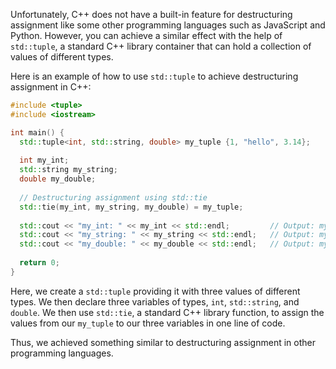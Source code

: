 Unfortunately, C++ does not have a built-in feature for destructuring assignment like some other programming languages such as JavaScript and Python. However, you can achieve a similar effect with the help of `std::tuple`, a standard C++ library container that can hold a collection of values of different types.

Here is an example of how to use `std::tuple` to achieve destructuring assignment in C++:

```c++
#include <tuple>
#include <iostream>

int main() {
  std::tuple<int, std::string, double> my_tuple {1, "hello", 3.14};
  
  int my_int;
  std::string my_string;
  double my_double;
  
  // Destructuring assignment using std::tie
  std::tie(my_int, my_string, my_double) = my_tuple;
  
  std::cout << "my_int: " << my_int << std::endl;         // Output: my_int: 1
  std::cout << "my_string: " << my_string << std::endl;   // Output: my_string: hello
  std::cout << "my_double: " << my_double << std::endl;   // Output: my_double: 3.14
  
  return 0;
}
```

Here, we create a `std::tuple` providing it with three values of different types. We then declare three variables of types, `int`, `std::string`, and `double`. We then use `std::tie`, a standard C++ library function, to assign the values from our `my_tuple` to our three variables in one line of code.

Thus, we achieved something similar to destructuring assignment in other programming languages.